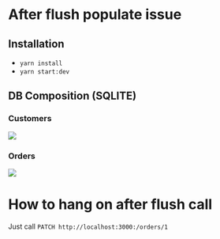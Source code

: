 # After flush populate issue

## Installation
- `yarn install`
- `yarn start:dev`

## DB Composition (SQLITE)

### Customers

![](https://i.ibb.co/H24k8c6/Screenshot-2022-04-19-at-17-37-09.png)

### Orders

![](https://i.ibb.co/Dfxn5jh/Screenshot-2022-04-19-at-17-36-42.png)

# How to hang on after flush call

Just call `PATCH http://localhost:3000:/orders/1`


